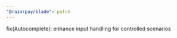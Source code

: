 ```yaml
---
"@razorpay/blade": patch
---
```


fix(Autocomplete): enhance input handling for controlled scenarios
